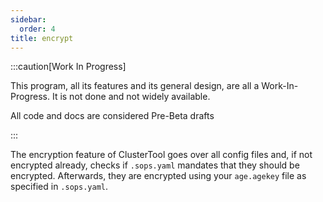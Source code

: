 ```yaml
---
sidebar:
  order: 4
title: encrypt
---
```


:::caution[Work In Progress]

This program, all its features and its general design, are all a Work-In-Progress. It is not done and not widely available.

All code and docs are considered Pre-Beta drafts

:::

The encryption feature of ClusterTool goes over all config files and, if not encrypted already, checks if `.sops.yaml` mandates that they should be encrypted.
Afterwards, they are encrypted using your `age.agekey` file as specified in `.sops.yaml`.